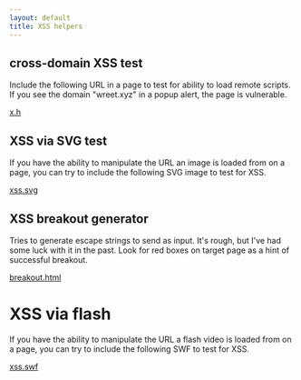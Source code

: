 ```yaml
---
layout: default
title: XSS helpers
---
```


## cross-domain XSS test

Include the following URL in a page to test for ability to load remote scripts. If you see the domain "wreet.xyz" in a popup alert, the page is vulnerable. 

[x.h](/t/x.h)

## XSS via SVG test

If you have the ability to manipulate the URL an image is loaded from on a page, you can try to include the following SVG image to test for XSS. 

[xss.svg](/t/xss.svg)

## XSS breakout generator

Tries to generate escape strings to send as input. It's rough, but I've had some luck with it in the past. Look for red boxes on target page as a hint of successful breakout. 

[breakout.html](/t/breakout.html)

# XSS via flash

If you have the ability to manipulate the URL a flash video is loaded from on a page, you can try to include the following SWF to test for XSS.

[xss.swf](/t/xss.swf)
